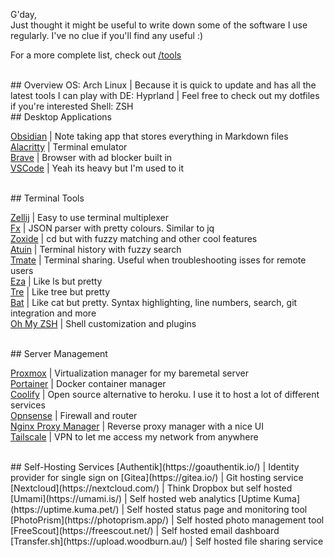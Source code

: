 G'day,  
Just thought it might be useful to write down some of the software I use regularly. I've no clue if you'll find any useful :)  

For a more complete list, check out [/tools](/tools)

<br>
## Overview  
OS: Arch Linux | Because it is quick to update and has all the latest tools I can play with  
DE: Hyprland | Feel free to check out my dotfiles if you're interested  
Shell: ZSH  

<br>
## Desktop Applications  

[Obsidian](https://obsidian.md/) | Note taking app that stores everything in Markdown files  
[Alacritty](https://alacritty.org/) | Terminal emulator  
[Brave](https://brave.com/) | Browser with ad blocker built in  
[VSCode](https://code.visualstudio.com/) | Yeah its heavy but I'm used to it  

<br>
## Terminal Tools  

[Zellij](https://zellij.dev/) | Easy to use terminal multiplexer  
[Fx](https://fx.wtf/) | JSON parser with pretty colours. Similar to jq  
[Zoxide](https://github.com/ajeetdsouza/zoxide) | cd but with fuzzy matching and other cool features  
[Atuin](https://atuin.sh/) | Terminal history with fuzzy search  
[Tmate](https://tmate.io/) | Terminal sharing. Useful when troubleshooting isses for remote users  
[Eza](https://eza.rocks/) | Like ls but pretty  
[Tre](https://github.com/dduan/tre) | Like tree but pretty  
[Bat](https://github.com/sharkdp/bat) | Like cat but pretty. Syntax highlighting, line numbers, search, git integration and more  
[Oh My ZSH](https://ohmyz.sh/) | Shell customization and plugins  

<br>
## Server Management  

[Proxmox](https://proxmox.com/en/) | Virtualization manager for my baremetal server  
[Portainer](https://www.portainer.io/) | Docker container manager  
[Coolify](https://coolify.io/) | Open source alternative to heroku. I use it to host a lot of different services  
[Opnsense](https://opnsense.org/) | Firewall and router  
[Nginx Proxy Manager](https://nginxproxymanager.com/) | Reverse proxy manager with a nice UI  
[Tailscale](https://tailscale.com/) | VPN to let me access my network from anywhere  

<br>
## Self-Hosting Services  
[Authentik](https://goauthentik.io/) | Identity provider for single sign on  
[Gitea](https://gitea.io/) | Git hosting service  
[Nextcloud](https://nextcloud.com/) | Think Dropbox but self hosted  
[Umami](https://umami.is/) | Self hosted web analytics  
[Uptime Kuma](https://uptime.kuma.pet/) | Self hosted status page and monitoring tool  
[PhotoPrism](https://photoprism.app/) | Self hosted photo management tool  
[FreeScout](https://freescout.net/) | Self hosted email dashboard  
[Transfer.sh](https://upload.woodburn.au/) | Self hosted file sharing service  

